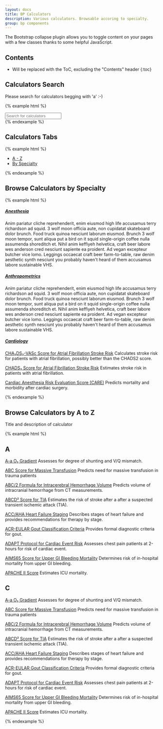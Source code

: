 ```yaml
---
layout: docs
title: BP Calculators
description: Various calculators. Browsable accoring to specialty.
group: bp components
---
```


The Bootstrap collapse plugin allows you to toggle content on your pages with a few classes thanks to some helpful JavaScript.

## Contents

* Will be replaced with the ToC, excluding the "Contents" header
{:toc}

## Calculators Search

Please search for calculators begging with 'a' :-)

{% example html %}
<div id="the-basics" class="calculators">
  <input class="typeahead form-control" type="text" placeholder="Search for calculators">
</div>
{% endexample %}

## Calculators Tabs

{% example html %}

<div class="calculators">
  <div class="card d-inline-block">
    <div class="card-block p-0">
      <ul class="nav nav-tabs">
        <li class="nav-item">
          <a class="nav-link active" href="#">A - Z</a>
        </li>
        <li class="nav-item">
          <a class="nav-link" href="#">By Specialty</a>
        </li>
      </ul>
    </div>
  </div>
</div>
{% endexample %}

## Browse Calculators by Specialty

{% example html %}

<div id="accordion" class="calculators" role="tablist" aria-multiselectable="true">
  <div class="card">
    <div class="card-header" role="tab" id="headingOne">
      <h5 class="mb-0">
        <a data-toggle="collapse" data-parent="#accordion" href="#collapseOne" aria-expanded="false" aria-controls="collapseOne">
          Anesthesia
        </a>
      </h5>
    </div>
    <div id="collapseOne" class="collapse" role="tabpanel" aria-labelledby="headingOne">
      <div class="card-block">
        Anim pariatur cliche reprehenderit, enim eiusmod high life accusamus terry richardson ad squid. 3 wolf moon officia aute, non cupidatat skateboard dolor brunch. Food truck quinoa nesciunt laborum eiusmod. Brunch 3 wolf moon tempor, sunt aliqua put a bird on it squid single-origin coffee nulla assumenda shoreditch et. Nihil anim keffiyeh helvetica, craft beer labore wes anderson cred nesciunt sapiente ea proident. Ad vegan excepteur butcher vice lomo. Leggings occaecat craft beer farm-to-table, raw denim aesthetic synth nesciunt you probably haven't heard of them accusamus labore sustainable VHS.
      </div>
    </div>
  </div>
  <div class="card">
    <div class="card-header" role="tab" id="headingTwo">
      <h5 class="mb-0">
        <a class="collapsed" data-toggle="collapse" data-parent="#accordion" href="#collapseTwo" aria-expanded="false" aria-controls="collapseTwo">
          Anthropometrics
        </a>
      </h5>
    </div>
    <div id="collapseTwo" class="collapse" role="tabpanel" aria-labelledby="headingTwo">
      <div class="card-block">
        Anim pariatur cliche reprehenderit, enim eiusmod high life accusamus terry richardson ad squid. 3 wolf moon officia aute, non cupidatat skateboard dolor brunch. Food truck quinoa nesciunt laborum eiusmod. Brunch 3 wolf moon tempor, sunt aliqua put a bird on it squid single-origin coffee nulla assumenda shoreditch et. Nihil anim keffiyeh helvetica, craft beer labore wes anderson cred nesciunt sapiente ea proident. Ad vegan excepteur butcher vice lomo. Leggings occaecat craft beer farm-to-table, raw denim aesthetic synth nesciunt you probably haven't heard of them accusamus labore sustainable VHS.
      </div>
    </div>
  </div>
  <div class="card">
    <div class="card-header" role="tab" id="headingThree">
      <h5 class="mb-0">
        <a class="collapsed" data-toggle="collapse" data-parent="#accordion" href="#collapseThree" aria-expanded="true" aria-controls="collapseThree">
          Cardiology
        </a>
      </h5>
    </div>
    <div id="collapseThree" class="collapse show" role="tabpanel" aria-labelledby="headingThree">
      <div class="card-block ml-5">
         <p class="mt-0"><a href="#">CHA₂DS₂-VASc Score for Atrial Fibrillation Stroke Risk</a>
          Calculates stroke risk for patients with atrial fibrillation, possibly better than the CHADS2 score.</p>
          <p><a href="#">CHADS₂ Score for Atrial Fibrillation Stroke Risk</a>
          Estimates stroke risk in patients with atrial fibrillation.</p>
          <p><a href="#">Cardiac Anesthesia Risk Evaluation Score (CARE)</a>
          Predicts mortality and morbidity after cardiac surgery.</p>
      </div>
    </div>
  </div>
</div>

{% endexample %}

## Browse Calculators by A to Z

Title and description of calculator

{% example html %}
<div class="calculators">
  <div class="card">
    <div class="card-block">
    <h2>A</h2>
      <p><a href="#">A-a O₂ Gradient</a>
      Assesses for degree of shunting and V/Q mismatch.</p>
      <p><a href="#">ABC Score for Massive Transfusion</a>
      Predicts need for massive transfusion in trauma patients</p>
      <p><a href="#">ABC/2 Formula for Intracerebral Hemorrhage Volume</a>
      Predicts volume of intracranial hemorrhage from CT measurements.</p>
      <p><a href="#">ABCD² Score for TIA</a>
      Estimates the risk of stroke after a after a suspected transient ischemic attack (TIA).</p>
      <p><a href="#">ACC/AHA Heart Failure Staging</a>
      Describes stages of heart failure and provides recommendations for therapy by stage.</p>
      <p><a href="#">ACR-EULAR Gout Classification Criteria</a>
      Provides formal diagnostic criteria for gout.</p>
      <p><a href="#">ADAPT Protocol for Cardiac Event Risk</a>
      Assesses chest pain patients at 2-hours for risk of cardiac event.</p>
      <p><a href="#">AIMS65 Score for Upper GI Bleeding Mortality</a>
      Determines risk of in-hospital mortality from upper GI bleeding.</p>
      <p><a href="#">APACHE II Score</a>
      Estimates ICU mortality.</p>
    <h2>C</h2>
      <p><a href="#">A-a O₂ Gradient</a>
      Assesses for degree of shunting and V/Q mismatch.</p>
      <p><a href="#">ABC Score for Massive Transfusion</a>
      Predicts need for massive transfusion in trauma patients</p>
      <p><a href="#">ABC/2 Formula for Intracerebral Hemorrhage Volume</a>
      Predicts volume of intracranial hemorrhage from CT measurements.</p>
      <p><a href="#">ABCD² Score for TIA</a>
      Estimates the risk of stroke after a after a suspected transient ischemic attack (TIA).</p>
      <p><a href="#">ACC/AHA Heart Failure Staging</a>
      Describes stages of heart failure and provides recommendations for therapy by stage.</p>
      <p><a href="#">ACR-EULAR Gout Classification Criteria</a>
      Provides formal diagnostic criteria for gout.</p>
      <p><a href="#">ADAPT Protocol for Cardiac Event Risk</a>
      Assesses chest pain patients at 2-hours for risk of cardiac event.</p>
      <p><a href="#">AIMS65 Score for Upper GI Bleeding Mortality</a>
      Determines risk of in-hospital mortality from upper GI bleeding.</p>
      <p><a href="#">APACHE II Score</a>
      Estimates ICU mortality.</p>
    </div>
  </div>
</div>
{% endexample %}